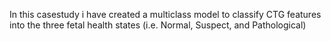 In this casestudy i have created a multiclass model to classify CTG features into the three fetal health states (i.e. Normal,
Suspect, and Pathological) 
